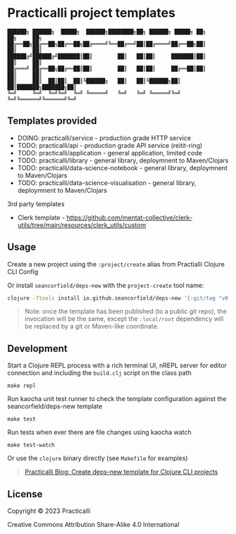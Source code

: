 # Practicalli project templates


```none
██████╗ ██████╗  █████╗  ██████╗████████╗██╗ ██████╗ █████╗ ██╗     ██╗     ██╗
██╔══██╗██╔══██╗██╔══██╗██╔════╝╚══██╔══╝██║██╔════╝██╔══██╗██║     ██║     ██║
██████╔╝██████╔╝███████║██║        ██║   ██║██║     ███████║██║     ██║     ██║
██╔═══╝ ██╔══██╗██╔══██║██║        ██║   ██║██║     ██╔══██║██║     ██║     ██║
██║     ██║  ██║██║  ██║╚██████╗   ██║   ██║╚██████╗██║  ██║███████╗███████╗██║
╚═╝     ╚═╝  ╚═╝╚═╝  ╚═╝ ╚═════╝   ╚═╝   ╚═╝ ╚═════╝╚═╝  ╚═╝╚══════╝╚══════╝╚═╝
```



## Templates provided

* DOING: practicalli/service - production grade HTTP service
* TODO: practicalli/api - production grade API service (reitit-ring)
* TODO: practicalli/application - general application, limited code
* TODO: practicalli/library - general library, deploymnent to Maven/Clojars
* TODO: practicalli/data-science-notebook - general library, deploymnent to Maven/Clojars
* TODO: practicalli/data-science-visualisation - general library, deploymnent to Maven/Clojars


3rd party templates
* Clerk template - https://github.com/mentat-collective/clerk-utils/tree/main/resources/clerk_utils/custom

## Usage

Create a new project using the `:project/create` alias from Practialli Clojure CLI Config


Or install  `seancorfield/deps-new` with the `project-create` tool name:

```bash
clojure -Ttools install io.github.seancorfield/deps-new '{:git/tag "v0.5.0"}' :as project-create
```

> Note: once the template has been published (to a public git repo), the invocation will be the same, except the `:local/root` dependency will be replaced by a git or Maven-like coordinate.


## Development

Start a Clojure REPL process with a rich terminal UI, nREPL server for editor connection and including the `build.clj` script on the class path

```shell
make repl
```

Run kaocha unit test runner to check the template configuration against the seancorfield/deps-new template

```shell
make test
```

Run tests when ever there are file changes using kaocha watch

```shell
make test-watch
```

Or use the `clojure` binary directly (see `Makefile` for examples)


> [Practicalli Blog: Create deps-new template for Clojure CLI projects](https://practical.li/blog-staging/posts/create-deps-new-template-for-clojure-cli-projects/)


## License

Copyright © 2023 Practicalli

Creative Commons Attribution Share-Alike 4.0 International
